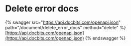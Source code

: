 # Delete error docs

{% swagger src="https://api.docbits.com/openapi.json" path="/document/delete_error_docs" method="delete" %}
[https://api.docbits.com/openapi.json](https://api.docbits.com/openapi.json)
{% endswagger %}
